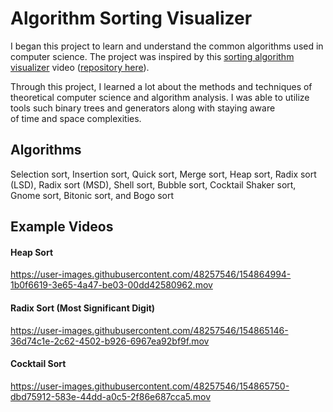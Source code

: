 # Algorithm Sorting Visualizer
I began this project to learn and understand the common algorithms used
in computer science. The project was inspired by this <a href="https://youtu.be/kPRA0W1kECg">sorting algorithm visualizer</a>
video (<a href="https://github.com/bingmann/sound-of-sorting">repository here</a>).

Through this project, I learned a lot about the methods and techniques
of theoretical computer science and algorithm analysis. I was able to
utilize tools such binary trees and generators along with staying aware  
of time and space complexities. 

## Algorithms
Selection sort, Insertion sort, Quick sort, Merge sort, Heap sort,
Radix sort (LSD), Radix sort (MSD), Shell sort, Bubble sort, Cocktail 
Shaker sort, Gnome sort, Bitonic sort, and Bogo sort

## Example Videos
#### Heap Sort
https://user-images.githubusercontent.com/48257546/154864994-1b0f6619-3e65-4a47-be03-00dd42580962.mov

#### Radix Sort (Most Significant Digit)
https://user-images.githubusercontent.com/48257546/154865146-36d74c1e-2c62-4502-b926-6967ea92bf9f.mov

#### Cocktail Sort
https://user-images.githubusercontent.com/48257546/154865750-dbd75912-583e-44dd-a0c5-2f86e687cca5.mov


